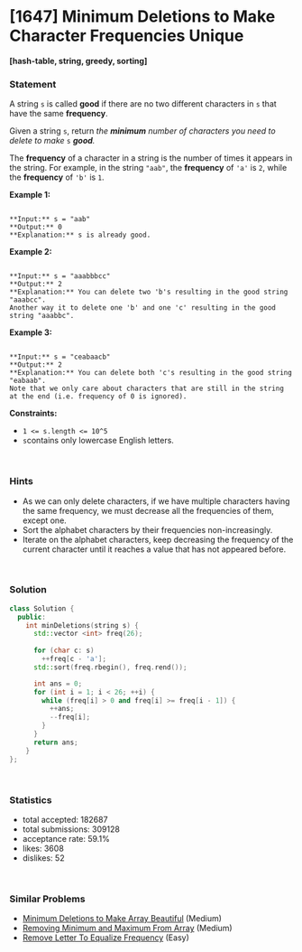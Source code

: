 # [1647] Minimum Deletions to Make Character Frequencies Unique

**[hash-table, string, greedy, sorting]**

### Statement

A string `s` is called **good** if there are no two different characters in `s` that have the same **frequency**.

Given a string `s`, return *the **minimum** number of characters you need to delete to make* `s` ***good**.*

The **frequency** of a character in a string is the number of times it appears in the string. For example, in the string `"aab"`, the **frequency** of `'a'` is `2`, while the **frequency** of `'b'` is `1`.


**Example 1:**

```

**Input:** s = "aab"
**Output:** 0
**Explanation:** s is already good.

```

**Example 2:**

```

**Input:** s = "aaabbbcc"
**Output:** 2
**Explanation:** You can delete two 'b's resulting in the good string "aaabcc".
Another way it to delete one 'b' and one 'c' resulting in the good string "aaabbc".
```

**Example 3:**

```

**Input:** s = "ceabaacb"
**Output:** 2
**Explanation:** You can delete both 'c's resulting in the good string "eabaab".
Note that we only care about characters that are still in the string at the end (i.e. frequency of 0 is ignored).

```

**Constraints:**
* `1 <= s.length <= 10^5`
* `s`contains only lowercase English letters.


<br />

### Hints

- As we can only delete characters, if we have multiple characters having the same frequency, we must decrease all the frequencies of them, except one.
- Sort the alphabet characters by their frequencies non-increasingly.
- Iterate on the alphabet characters, keep decreasing the frequency of the current character until it reaches a value that has not appeared before.

<br />

### Solution

```cpp
class Solution {
  public:
    int minDeletions(string s) {
      std::vector <int> freq(26);
      
      for (char c: s)
        ++freq[c - 'a'];
      std::sort(freq.rbegin(), freq.rend());

      int ans = 0;
      for (int i = 1; i < 26; ++i) {
        while (freq[i] > 0 and freq[i] >= freq[i - 1]) {
          ++ans;
          --freq[i];
        }
      }
      return ans;
    }
};
```

<br />

### Statistics

- total accepted: 182687
- total submissions: 309128
- acceptance rate: 59.1%
- likes: 3608
- dislikes: 52

<br />

### Similar Problems

- [Minimum Deletions to Make Array Beautiful](https://leetcode.com/problems/minimum-deletions-to-make-array-beautiful) (Medium)
- [Removing Minimum and Maximum From Array](https://leetcode.com/problems/removing-minimum-and-maximum-from-array) (Medium)
- [Remove Letter To Equalize Frequency](https://leetcode.com/problems/remove-letter-to-equalize-frequency) (Easy)
